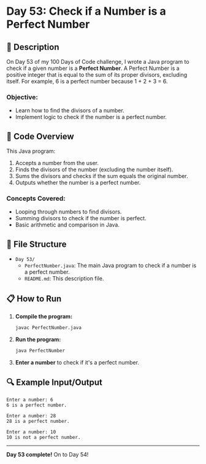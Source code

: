 # Day 53: Check if a Number is a Perfect Number

## 📝 Description

On Day 53 of my 100 Days of Code challenge, I wrote a Java program to check if a given number is a **Perfect Number**. A Perfect Number is a positive integer that is equal to the sum of its proper divisors, excluding itself. For example, 6 is a perfect number because 1 + 2 + 3 = 6.

### **Objective:**
- Learn how to find the divisors of a number.
- Implement logic to check if the number is a perfect number.

## 🚀 Code Overview

This Java program:
1. Accepts a number from the user.
2. Finds the divisors of the number (excluding the number itself).
3. Sums the divisors and checks if the sum equals the original number.
4. Outputs whether the number is a perfect number.

### **Concepts Covered:**
- Looping through numbers to find divisors.
- Summing divisors to check if the number is perfect.
- Basic arithmetic and comparison in Java.

## 📂 File Structure
- `Day 53/`
  - `PerfectNumber.java`: The main Java program to check if a number is a perfect number.
  - `README.md`: This description file.

## 📋 How to Run
1. **Compile the program:**
   ```bash
   javac PerfectNumber.java
   ```
2. **Run the program:**
   ```bash
   java PerfectNumber
   ```
3. **Enter a number** to check if it's a perfect number.

## 🔍 Example Input/Output

```plaintext
Enter a number: 6
6 is a perfect number.

Enter a number: 28
28 is a perfect number.

Enter a number: 10
10 is not a perfect number.
```

---

**Day 53 complete!** On to Day 54!
